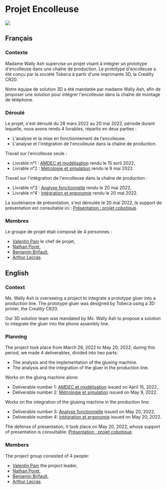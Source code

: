 # Projet Encolleuse
![](https://repository-images.githubusercontent.com/497081650/18161d27-1aee-4c9a-aa9e-77cbe2dcc812)
## Français
### Contexte
Madame Wally Ash supervise un projet visant à intégrer un prototype d'encolleuse dans une chaîne de production. Le prototype d'encolleuse a été conçu par la société Tobeca à partir d'une imprimante 3D, la Creality CR20.

Notre équipe de solution 3D a été mandatée par madame Wally Ash, afin de proposer une solution pour intégrer l'encolleuse dans la chaîne de montage de téléphone.

### Déroulé
Le projet, s'est déroulé du 28 mars 2022 au 20 mai 2022, période durant lequelle, nous avons rendu 4 livrables, répartis en deux parties :
- L'analyse et la mise en fonctionnement de l'encolleuse.
- L'analyse et l'intégration de l'encolleuse dans la chaîne de production.

Travail sur l'encolleuse seule :
- Livrable n°1 : [AMDEC et modélisation](https://github.com/Scordragours/Projet-Encolleuse-A4/blob/master/Groupe%20n%C2%B04%20-%20Livrable%20n%C2%B01%20:%20AMDEC%20et%20mod%C3%A9lisation.pdf) rendu le 15 avril 2022,
- Livrable n°2 : [Métrologie et simulation](https://github.com/Scordragours/Projet-Encolleuse-A4/blob/master/Groupe%20n%C2%B04%20-%20Livrable%20n%C2%B02%20:%20M%C3%A9trologie%20et%20simulation.pdf) rendu le 9 mai 2022.

Travail sur l'intégration de l'encolleuse dans la chaîne de production :
- Livrable n°3 : [Analyse fonctionnelle](https://github.com/Scordragours/Projet-Encolleuse-A4/blob/master/Groupe%20n%C2%B04%20-%20Livrable%20n%C2%B03%20:%20Analyse%20fonctionnelle.pdf) rendu le 20 mai 2022,
- Livrable n°4 : [Intégration et ergonomie](https://github.com/Scordragours/Projet-Encolleuse-A4/blob/master/Groupe%20n%C2%B04%20-%20Livrable%20n%C2%B04%20:%20Int%C3%A9gration%20et%20ergonomie.pdf) rendu le 20 mai 2022.

La soutenance de présentation, s'est déroulée le 20 mai 2022, le support de présentation est consultable ici : [Présentation : projet cobotique](https://github.com/Scordragours/Projet-Encolleuse-A4/blob/master/Groupe%20n%C2%B04%20-%20Pr%C3%A9sentation%20:%20projet%20cobotique.pdf).

### Membres
Le groupe de projet était composé de 4 personnes :
- [Valentin Pain](https://www.linkedin.com/in/valentin-pain-233393196/) le chef de projet,
- [Nathan Poret](https://www.linkedin.com/in/nathan-poret-8a66b0193/),
- [Benjamin Brifault](https://www.linkedin.com/in/benjamin-brifault/),
- [Arthur Lecras](https://www.linkedin.com/in/arthur-lecras/).

## English
### Context
Ms. Wally Ash is overseeing a project to integrate a prototype gluer into a production line. The prototype gluer was designed by Tobeca using a 3D printer, the Creality CR20.

Our 3D solution team was mandated by Ms. Wally Ash to propose a solution to integrate the gluer into the phone assembly line.

### Planning
The project took place from March 28, 2022 to May 20, 2022, during this period, we made 4 deliverables, divided into two parts:
- The analysis and the implementation of the glueing machine.
- The analysis and the integration of the gluer in the production line.

Works on the gluing machine alone:
- Deliverable number 1: [AMDEC et modélisation](https://github.com/Scordragours/Projet-Encolleuse-A4/blob/master/Groupe%20n%C2%B04%20-%20Livrable%20n%C2%B01%20:%20AMDEC%20et%20mod%C3%A9lisation.pdf) issued on April 15, 2022,
- Deliverable number 2: [Métrologie et simulation](https://github.com/Scordragours/Projet-Encolleuse-A4/blob/master/Groupe%20n%C2%B04%20-%20Livrable%20n%C2%B02%20:%20M%C3%A9trologie%20et%20simulation.pdf) issued on May 9, 2022.

Works on the integration of the glueing machine in the production line:
- Deliverable number 3: [Analyse fonctionnelle](https://github.com/Scordragours/Projet-Encolleuse-A4/blob/master/Groupe%20n%C2%B04%20-%20Livrable%20n%C2%B03%20:%20Analyse%20fonctionnelle.pdf) issued on May 20, 2022,
- Deliverable number 4: [Intégration et ergonomie](https://github.com/Scordragours/Projet-Encolleuse-A4/blob/master/Groupe%20n%C2%B04%20-%20Livrable%20n%C2%B04%20:%20Int%C3%A9gration%20et%20ergonomie.pdf) issued on May 20, 2022.

The defense of presentation, it took place on May 20, 2022, whose support of presentation is consultable: [Présentation : projet cobotique](https://github.com/Scordragours/Projet-Encolleuse-A4/blob/master/Groupe%20n%C2%B04%20-%20Pr%C3%A9sentation%20:%20projet%20cobotique.pdf).

### Members
The project group consisted of 4 people:
- [Valentin Pain](https://www.linkedin.com/in/valentin-pain-233393196/) the project leader,
- [Nathan Poret](https://www.linkedin.com/in/nathan-poret-8a66b0193/),
- [Benjamin Brifault](https://www.linkedin.com/in/benjamin-brifault/),
- [Arthur Lecras](https://www.linkedin.com/in/arthur-lecras/).

